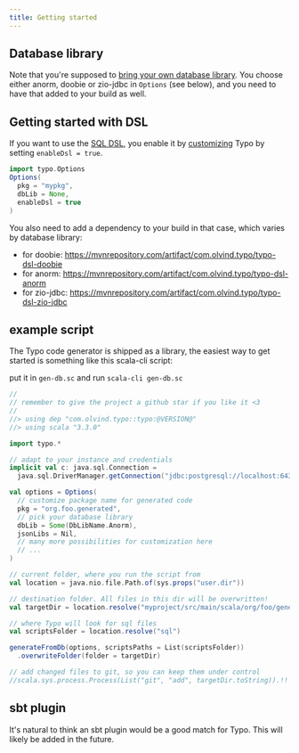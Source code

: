 ```yaml
---
title: Getting started
---
```


## Database library
Note that you're supposed to [bring your own database library](other-features/flexible.md). You choose either anorm, doobie or zio-jdbc in `Options` (see below),
and you need to have that added to your build as well.

## Getting started with DSL

If you want to use the [SQL DSL](what-is/dsl.md), you enable it by [customizing](customization/overview.md) Typo by setting `enableDsl = true`.

```scala mdoc:silent
import typo.Options
Options(
  pkg = "mypkg",
  dbLib = None,
  enableDsl = true
)
```

You also need to add a dependency to your build in that case, which varies by database library:
- for doobie: https://mvnrepository.com/artifact/com.olvind.typo/typo-dsl-doobie
- for anorm: https://mvnrepository.com/artifact/com.olvind.typo/typo-dsl-anorm
- for zio-jdbc: https://mvnrepository.com/artifact/com.olvind.typo/typo-dsl-zio-jdbc

## example script

The Typo code generator is shipped as a library, the easiest way to get started is something like this scala-cli script:

put it in `gen-db.sc` and run `scala-cli gen-db.sc`

```scala mdoc:silent
//
// remember to give the project a github star if you like it <3
//
//> using dep "com.olvind.typo::typo:@VERSION@"
//> using scala "3.3.0"

import typo.*

// adapt to your instance and credentials
implicit val c: java.sql.Connection =
  java.sql.DriverManager.getConnection("jdbc:postgresql://localhost:6432/postgres?user=postgres&password=password")

val options = Options(
  // customize package name for generated code
  pkg = "org.foo.generated",
  // pick your database library
  dbLib = Some(DbLibName.Anorm),
  jsonLibs = Nil,
  // many more possibilities for customization here
  // ...
)

// current folder, where you run the script from
val location = java.nio.file.Path.of(sys.props("user.dir"))

// destination folder. All files in this dir will be overwritten!
val targetDir = location.resolve("myproject/src/main/scala/org/foo/generated")

// where Typo will look for sql files
val scriptsFolder = location.resolve("sql")

generateFromDb(options, scriptsPaths = List(scriptsFolder))
  .overwriteFolder(folder = targetDir)

// add changed files to git, so you can keep them under control
//scala.sys.process.Process(List("git", "add", targetDir.toString)).!!
```

## sbt plugin

It's natural to think an sbt plugin would be a good match for Typo. This will likely be added in the future.
